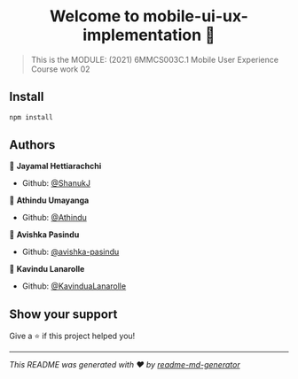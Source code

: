 <h1 align="center">Welcome to mobile-ui-ux-implementation 👋</h1>
<p>
</p>

> This is the MODULE: (2021) 6MMCS003C.1 Mobile User Experience Course work 02

## Install

```sh
npm install
```

## Authors

👤 **Jayamal Hettiarachchi**

* Github: [@ShanukJ](https://github.com/ShanukJ)

👤 **Athindu Umayanga**

* Github: [@Athindu](https://github.com/Athindu)

👤 **Avishka Pasindu**

* Github: [@avishka-pasindu](https://github.com/avishka-pasindu)

👤 **Kavindu Lanarolle**

* Github: [@KavinduaLanarolle](https://github.com/KavinduaLanarolle)

## Show your support

Give a ⭐️ if this project helped you!

***
_This README was generated with ❤️ by [readme-md-generator](https://github.com/kefranabg/readme-md-generator)_